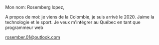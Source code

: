 Mon nom: Rosemberg lopez, 

A propos de moi: je viens de la Colombie, je suis arrivé le 2020. 
Jaime la technologie et le sport. 
Je veux m'intégrer au Québec en tant que programmeur web 

rosember.01@outlook.com

